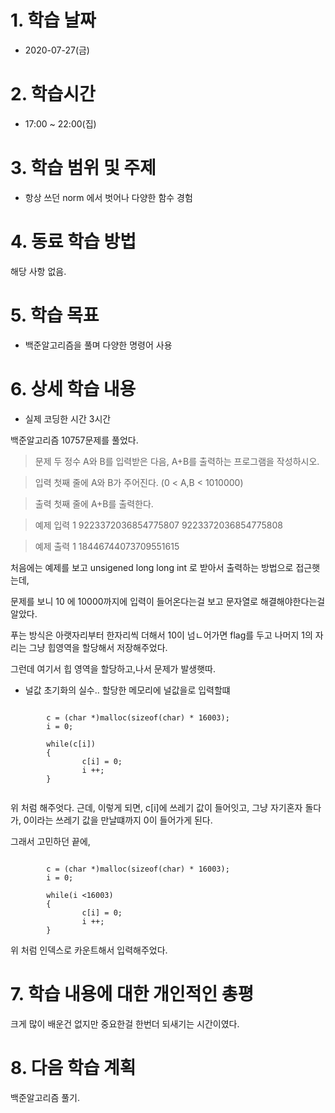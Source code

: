 # 1. 학습 날짜

* 2020-07-27(금)

# 2. 학습시간

* 17:00 ~ 22:00(집)

# 3. 학습 범위 및 주제

* 항상 쓰던 norm 에서 벗어나 다양한 함수 경험

# 4. 동료 학습 방법

해당 사항 없음.

# 5. 학습 목표

* 백준알고리즘을 풀며 다양한 명령어 사용

# 6. 상세 학습 내용
* 실제 코딩한 시간 3시간

백준알고리즘 10757문제를 풀었다. 

>문제
두 정수 A와 B를 입력받은 다음, A+B를 출력하는 프로그램을 작성하시오.

>입력
첫째 줄에 A와 B가 주어진다. (0 < A,B < 1010000)

>출력
첫째 줄에 A+B를 출력한다.

>예제 입력 1 
9223372036854775807 9223372036854775808

>예제 출력 1 
18446744073709551615

처음에는 예제를 보고 unsigened long long int 로 받아서 출력하는 방법으로 접근햇는데,

문제를 보니 10 에 10000까지에 입력이 들어온다는걸 보고 문자열로 해결해야한다는걸 알았다. 

푸는 방식은 아랫자리부터 한자리씩 더해서 10이 넘ㄴ어가면 flag를 두고 나머지 1의 자리는 그냥 힙영역을 할당해서 저장해주었다. 

그런데 여기서 힙 영역을 할당하고,나서 문제가 발생햇따. 

* 널값 초기화의 실수..
할당한 메모리에 널값을로 입력할떄
<pre><code>
        c = (char *)malloc(sizeof(char) * 16003);
        i = 0;

        while(c[i])
        {
                c[i] = 0;
                i ++;
        }
        </pre></code>
위 처럼 해주엇다. 근데, 이렇게 되면, c[i]에 쓰레기 값이 들어잇고, 그냥 자기혼자 돌다가, 0이라는 쓰레기 값을 만날떄까지 0이 들어가게 된다. 

그래서 고민하던 끝에,
<pre><code>
        c = (char *)malloc(sizeof(char) * 16003);
        i = 0;

        while(i <16003)
        {
                c[i] = 0;
                i ++;
        }
</pre></code>
위 처럼 인덱스로 카운트해서 입력해주었다.

# 7. 학습 내용에 대한 개인적인 총평

크게 많이 배운건 없지만 중요한걸 한번더 되새기는 시간이였다. 

# 8. 다음 학습 계획
백준알고리즘 풀기.